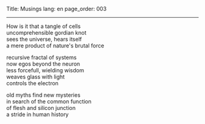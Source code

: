 Title: Musings
lang: en
page_order: 003

<hr/>

How is it that a tangle of cells<br/>
uncomprehensible gordian knot<br/>
sees the universe, hears itself<br/>
a mere product of nature's brutal force<br/>

recursive fractal of systems<br/>
now egos beyond the neuron<br/>
less forcefull, wielding wisdom<br/>
weaves glass with light<br/>
controls the electron<br/>

old myths find new mysteries<br/>
in search of the common function<br/>
of flesh and silicon junction<br/>
a stride in human history
